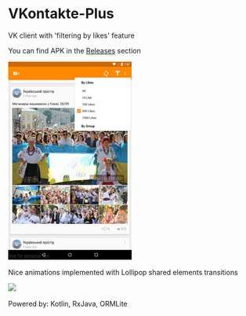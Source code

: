 # VKontakte-Plus
VK client with 'filtering by likes' feature

You can find APK in the [Releases](https://github.com/deviant-studio/VKontakte-Plus/releases) section

<img src="https://github.com/deviant-studio/VKontakte-Plus/blob/master/art/screen1.jpg" width="50%"/>

Nice animations implemented with Lollipop shared elements transitions

![](https://github.com/deviant-studio/VKontakte-Plus/blob/master/art/device-2015-09-30-104642_1_1.gif)


Powered by: Kotlin, RxJava, ORMLite
